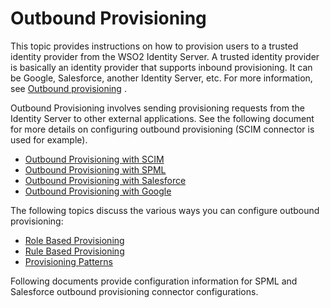 # Outbound Provisioning

This topic provides instructions on how to provision users to a trusted
identity provider from the WSO2 Identity Server. A trusted identity
provider is basically an identity provider that supports inbound
provisioning. It can be Google, Salesforce, another Identity Server,
etc. For more information, see [Outbound
provisioning](_Identity_Provisioning_) .

Outbound Provisioning involves sending provisioning requests from the
Identity Server to other external applications. See the following
document for more details on configuring outbound provisioning (SCIM
connector is used for example).

-   [Outbound Provisioning with SCIM](_Outbound_Provisioning_with_SCIM_)
-   [Outbound Provisioning with SPML](_Outbound_Provisioning_with_SPML_)
-   [Outbound Provisioning with
    Salesforce](_Outbound_Provisioning_with_Salesforce_)
-   [Outbound Provisioning with
    Google](_Outbound_Provisioning_with_Google_)

The following topics discuss the various ways you can configure outbound
provisioning:

-   [Role Based
    Provisioning](https://docs.wso2.com/display/IS540/Role+Based+Provisioning)
-   [Rule Based
    Provisioning](https://docs.wso2.com/display/IS540/Rule+Based+Provisioning)
-   [Provisioning
    Patterns](https://docs.wso2.com/display/IS540/Provisioning+Patterns)

Following documents provide configuration information for SPML and
Salesforce outbound provisioning connector configurations.
